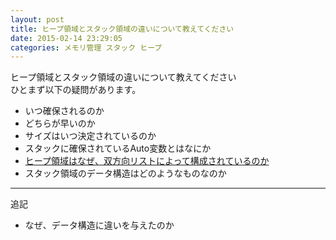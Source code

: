 ```yaml
---
layout: post
title: ヒープ領域とスタック領域の違いについて教えてください
date: 2015-02-14 23:29:05
categories: メモリ管理 スタック ヒープ
---
```

<!-- {% raw %} -->
<p>ヒープ領域とスタック領域の違いについて教えてください<br>
ひとまず以下の疑問があります。</p>

<ul>
<li>いつ確保されるのか</li>
<li>どちらが早いのか</li>
<li>サイズはいつ決定されているのか</li>
<li>スタックに確保されているAuto変数とはなにか</li>
<li><a href="http://www.ap-siken.com/kakomon/21_haru/q18.html">ヒープ領域はなぜ、双方向リストによって構成されているのか</a></li>
<li>スタック領域のデータ構造はどのようなものなのか</li>
</ul>

<hr>

<p>追記</p>

<ul>
<li>なぜ、データ構造に違いを与えたのか</li>
</ul>
<!-- {% endraw %} -->
